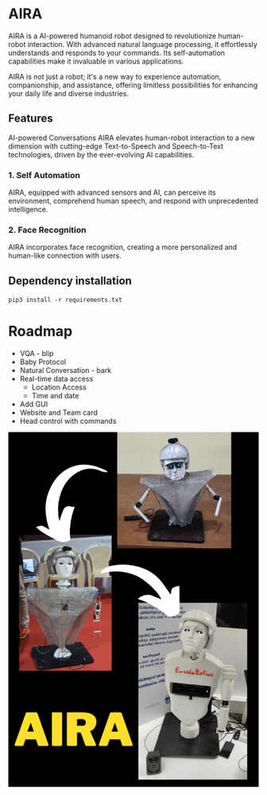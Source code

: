 # AIRA
AIRA is a AI-powered humanoid robot designed to revolutionize human-robot interaction. With advanced natural language processing, it effortlessly understands and responds to your commands. Its self-automation capabilities make it invaluable in various applications. 

AIRA is not just a robot; it's a new way to experience automation, companionship, and assistance, offering limitless possibilities for enhancing your daily life and diverse industries.

<!-- <p align="center">
 <img src="./Images/group-pic.jpg" height="400" width="400">
</p> -->

## Features
AI-powered Conversations
AIRA elevates human-robot interaction to a new dimension with cutting-edge Text-to-Speech and Speech-to-Text technologies, driven by the ever-evolving AI capabilities.

### 1. Self Automation
AIRA, equipped with advanced sensors and AI, can perceive its environment, comprehend human speech, and respond with unprecedented intelligence.

### 2. Face Recognition
AIRA incorporates face recognition, creating a more personalized and human-like connection with users.

## Dependency installation

```
pip3 install -r requirements.txt
```

# Roadmap
 - VQA - blip
 - Baby Protocol
 - Natural Conversation - bark
 - Real-time data access
   - Location Access
   - Time and date
 - Add GUI
 - Website and Team card
 - Head control with commands

![AIRA](Images/AIRA_evolution.png)